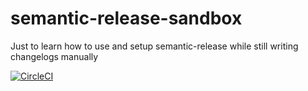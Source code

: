 # semantic-release-sandbox
Just to learn how to use and setup semantic-release while still writing changelogs manually

[![CircleCI](https://circleci.com/gh/stipsan/semantic-release-sandbox.svg?style=svg)](https://circleci.com/gh/stipsan/semantic-release-sandbox)
